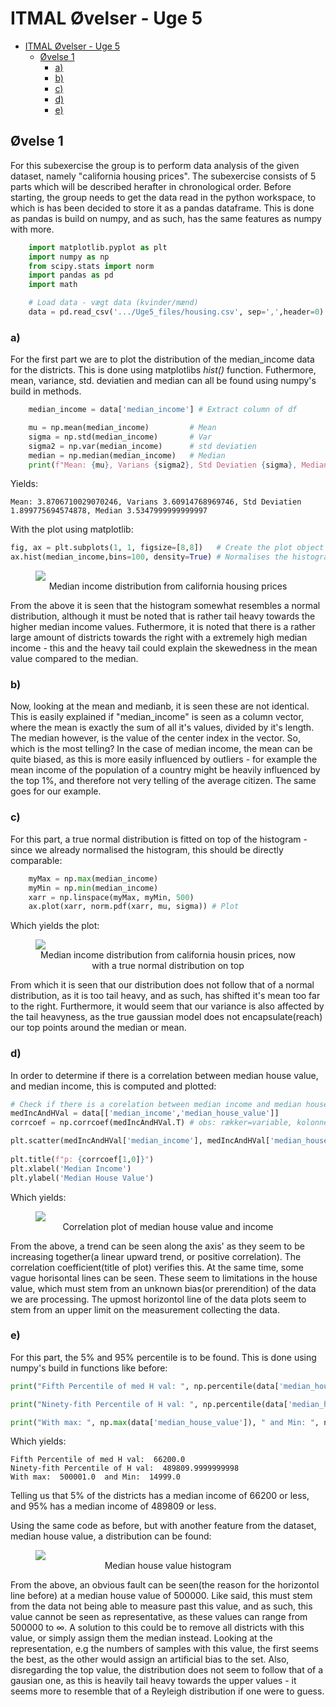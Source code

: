 # ITMAL Øvelser - Uge 5

- [ITMAL Øvelser - Uge 5](#itmal-%c3%98velser---uge-5)
  - [Øvelse 1](#%c3%98velse-1)
    - [a)](#a)
    - [b)](#b)
    - [c)](#c)
    - [d)](#d)
    - [e)](#e)

## Øvelse 1
For this subexercise the group is to perform data analysis of the given dataset, namely "california housing prices". The subexercise consists of 5 parts which will be described herafter in chronological order. Before starting, the group needs to get the data read in the python workspace, to which is has been decided to store it as a pandas dataframe. This is done as pandas is build on numpy, and as such, has the same features as numpy with more. 
```python
    import matplotlib.pyplot as plt
    import numpy as np
    from scipy.stats import norm
    import pandas as pd
    import math

    # Load data - vægt data (kvinder/mænd)
    data = pd.read_csv('.../Uge5_files/housing.csv', sep=',',header=0)
```

### a) 
For the first part we are to plot the distribution of the median_income data for the districts. This is done using matplotlibs _hist()_ function. Futhermore, mean, variance, std. deviatien and median can all be found using numpy's build in methods. 
```python
    median_income = data['median_income'] # Extract column of df

    mu = np.mean(median_income)         # Mean
    sigma = np.std(median_income)       # Var
    sigma2 = np.var(median_income)      # std deviatien
    median = np.median(median_income)   # Median
    print(f"Mean: {mu}, Varians {sigma2}, Std Deviatien {sigma}, Median {median}")
```
Yields: 

    Mean: 3.8706710029070246, Varians 3.60914768969746, Std Deviatien 1.899775694574878, Median 3.5347999999999997

With the plot using matplotlib: 
```python
fig, ax = plt.subplots(1, 1, figsize=[8,8])   # Create the plot object
ax.hist(median_income,bins=100, density=True) # Normalises the histogram
```
<figure class="image">
    <img src=California_Housing_dist.png>
    <figcaption> <center> Median income distribution from california housing prices </figcaption> 
</figure>

From the above it is seen that the histogram somewhat resembles a normal distribution, although it must be noted that is rather tail heavy towards the higher median income values. Futhermore, it is noted that there is a rather large amount of districts towards the right with a extremely high median income - this and the heavy tail could explain the skewedness in the mean value compared to the median. 

### b) 
Now, looking at the mean and medianb, it is seen these are not identical. This is easily explained if "median_income" is seen as a column vector, where the mean is exactly the sum of all it's values, divided by it's length. The median however, is the value of the center index in the vector. So, which is the most telling? In the case of median income, the mean can be quite biased, as this is more easily influenced by outliers - for example the mean income of the population of a country might be heavily influenced by the top 1%, and therefore not very telling of the average citizen. The same goes for our example. 

### c) 
For this part, a true normal distribution is fitted on top of the histogram - since we already normalised the histogram, this should be directly comparable: 


```python
    myMax = np.max(median_income)
    myMin = np.min(median_income)
    xarr = np.linspace(myMax, myMin, 500)    
    ax.plot(xarr, norm.pdf(xarr, mu, sigma)) # Plot
```

Which yields the plot: 
<figure class="image">
    <img src=California_Housing_dist2.png>
    <figcaption> <center> Median income distribution from california housin prices, now with a true normal distribution on top </figcaption> 
</figure>

From which it is seen that our distribution does not follow that of a normal distribution, as it is too tail heavy, and as such, has shifted it's mean too far to the right. Furthermore, it would seem that our variance is also affected by the tail heavyness, as the true gaussian model does not encapsulate(reach) our top points around the median or mean. 

### d)
In order to determine if there is a correlation between median house value, and median income, this is computed and plotted: 

```python
# Check if there is a corelation between median income and median house value
medIncAndHVal = data[['median_income','median_house_value']]
corrcoef = np.corrcoef(medIncAndHVal.T) # obs: rækker=variable, kolonner=samples (modsat normalt..)

plt.scatter(medIncAndHVal['median_income'], medIncAndHVal['median_house_value'], s=1)
    
plt.title(f"p: {corrcoef[1,0]}")
plt.xlabel('Median Income')
plt.ylabel('Median House Value')
```
Which yields: 

<figure class="image">
    <img src=Corr_plot.png>
    <figcaption> <center> Correlation plot of median house value and income </figcaption> 
</figure>

From the above, a trend can be seen along the axis' as they seem to be increasing together(a linear upward trend, or positive correlation). The correlation coefficient(title of plot) verifies this. At the same time, some vague horisontal lines can be seen. These seem to limitations in the house value, which must stem from an unknown bias(or prerendition) of the data we are processing. The upmost horizontol line of the data plots seem to stem from an upper limit on the measurement collecting the data. 

### e) 
For this part, the 5% and 95% percentile is to be found. This is done using numpy's build in functions like before: 

```python
print("Fifth Percentile of med H val: ", np.percentile(data['median_house_value'], 5))

print("Ninety-fith Percentile of H val: ", np.percentile(data['median_house_value'], 95))

print("With max: ", np.max(data['median_house_value']), " and Min: ", np.min(data['median_house_value']))
```

Which yields: 
```
Fifth Percentile of med H val:  66200.0
Ninety-fith Percentile of H val:  489809.9999999998
With max:  500001.0  and Min:  14999.0
```

Telling us that 5% of the districts has a median income of 66200 or less, and 95% has a median income of 489809 or less. 

Using the same code as before, but with another feature from the dataset, median house value, a distribution can be found: 

<figure class="image">
    <img src=Median_house_value.png>
    <figcaption> <center> Median house value histogram </figcaption> 
</figure>

From the above, an obvious fault can be seen(the reason for the horizontol line before) at a median house value of 500000. Like said, this must stem from the data not being able to measure past this value, and as such, this value cannot be seen as representative, as these values can range from 500000 to $\infty$. A solution to this could be to remove all districts with this value, or simply assign them the median instead. Looking at the representation, e.g the numbers of samples with this value, the first seems the best, as the other would assign an artificial bias to the set. Also, disregarding the top value, the distribution does not seem to follow that of a gausian one, as this is heavily tail heavy towards the upper values - it seems more to resemble that of a Reyleigh distribution if one were to guess. 